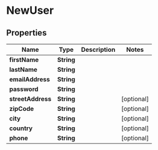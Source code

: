 
# NewUser

## Properties
Name | Type | Description | Notes
------------ | ------------- | ------------- | -------------
**firstName** | **String** |  | 
**lastName** | **String** |  | 
**emailAddress** | **String** |  | 
**password** | **String** |  | 
**streetAddress** | **String** |  |  [optional]
**zipCode** | **String** |  |  [optional]
**city** | **String** |  |  [optional]
**country** | **String** |  |  [optional]
**phone** | **String** |  |  [optional]




